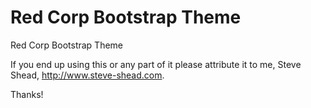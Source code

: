 # Red Corp Bootstrap Theme
Red Corp Bootstrap Theme

If you end up using this or any part of it please attribute it to me, Steve Shead, http://www.steve-shead.com.

Thanks!
